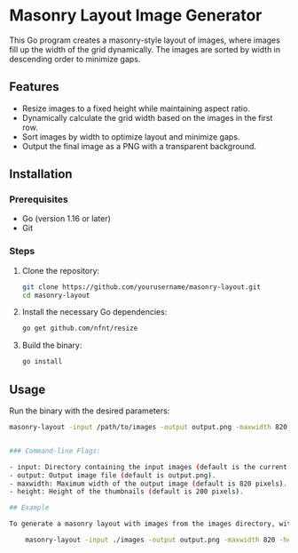 # Masonry Layout Image Generator

This Go program creates a masonry-style layout of images, where images fill up the width of the grid dynamically. The images are sorted by width in descending order to minimize gaps.

## Features

- Resize images to a fixed height while maintaining aspect ratio.
- Dynamically calculate the grid width based on the images in the first row.
- Sort images by width to optimize layout and minimize gaps.
- Output the final image as a PNG with a transparent background.

## Installation

### Prerequisites

- Go (version 1.16 or later)
- Git

### Steps

1. Clone the repository:

    ```sh
    git clone https://github.com/yourusername/masonry-layout.git
    cd masonry-layout
    ```

2. Install the necessary Go dependencies:

    ```sh
    go get github.com/nfnt/resize
    ```

3. Build the binary:

    ```sh
    go install
    ```

## Usage

Run the binary with the desired parameters:

```sh
masonry-layout -input /path/to/images -output output.png -maxwidth 820 -height 200


### Command-line Flags:

- input: Directory containing the input images (default is the current directory).
- output: Output image file (default is output.png).
- maxwidth: Maximum width of the output image (default is 820 pixels).
- height: Height of the thumbnails (default is 200 pixels).

## Example

To generate a masonry layout with images from the images directory, with a maximum width of 820 pixels and a thumbnail height of 200 pixels, run:

	masonry-layout -input ./images -output output.png -maxwidth 820 -height 200